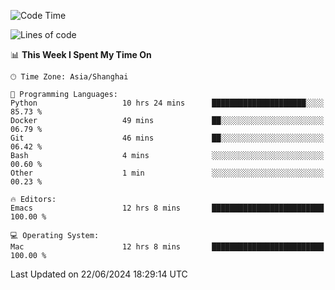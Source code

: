<!--START_SECTION:waka-->
![Code Time](http://img.shields.io/badge/Code%20Time-2%2C021%20hrs%2054%20mins-blue)

![Lines of code](https://img.shields.io/badge/From%20Hello%20World%20I%27ve%20Written-308.1%20thousand%20lines%20of%20code-blue)

📊 **This Week I Spent My Time On** 

```text
🕑︎ Time Zone: Asia/Shanghai

💬 Programming Languages: 
Python                   10 hrs 24 mins      █████████████████████░░░░   85.73 % 
Docker                   49 mins             ██░░░░░░░░░░░░░░░░░░░░░░░   06.79 % 
Git                      46 mins             ██░░░░░░░░░░░░░░░░░░░░░░░   06.42 % 
Bash                     4 mins              ░░░░░░░░░░░░░░░░░░░░░░░░░   00.60 % 
Other                    1 min               ░░░░░░░░░░░░░░░░░░░░░░░░░   00.23 % 

🔥 Editors: 
Emacs                    12 hrs 8 mins       █████████████████████████   100.00 % 

💻 Operating System: 
Mac                      12 hrs 8 mins       █████████████████████████   100.00 % 
```


 Last Updated on 22/06/2024 18:29:14 UTC
<!--END_SECTION:waka-->
